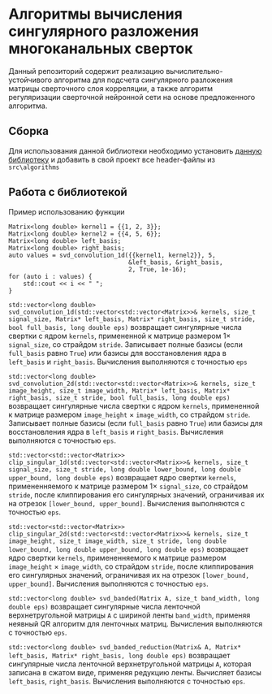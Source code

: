 # Алгоритмы вычисления сингулярного разложения многоканальных сверток

Данный репозиторий содержит реализацию вычислительно-устойчивого алгоритма для подсчета сингулярного разложения матрицы сверточного слоя корреляции, а также алгоритм регуляризации сверточной нейронной сети на основе предложенного алгоритма.

## Сборка
Для использования данной библиотеки необходимо установить [данную библиотеку](https://github.com/polipolinom/SVD_course_project_2_year) и добавить в свой проект все header-файлы из `src\algorithms`

## Работа с библиотекой

Пример использованию функции
```
Matrix<long double> kernel1 = {{1, 2, 3}};
Matrix<long double> kernel2 = {{4, 5, 6}};
Matrix<long double> left_basis;
Matrix<long double> right_basis;
auto values = svd_convolution_1d({{kernel1, kernel2}}, 5, 
                                 &left_basis, &right_basis, 
                                 2, True, 1e-16);
for (auto i : values) {
    std::cout << i << " ";
}
```

`std::vector<long double> svd_convolution_1d(std::vector<std::vector<Matrix>>& kernels, size_t signal_size, Matrix* left_basis, Matrix* right_basis, size_t stride, bool full_basis, long double eps)` возвращает сингулярные числа свертки с ядром `kernels`, примененной к матрице размером $1 \times$ `signal_size`, со страйдом `stride`. Записывает полные базисы (если `full_basis` равно `True`) или базисы для восстановления ядра в `left_basis` и `right_basis`. Вычисления выполняются с точностью `eps`

`std::vector<long double> svd_convolution_2d(std::vector<std::vector<Matrix>>& kernels, size_t image_height, size_t image_width, Matrix* left_basis, Matrix* right_basis, size_t stride, bool full_basis, long double eps)` возвращает сингулярные числа свертки с ядром `kernels`, примененной к матрице размером `image_height` $\times$ `image_width`, со страйдом `stride`. Записывает полные базисы (если `full_basis` равно `True`) или базисы для восстановления ядра в `left_basis` и `right_basis`. Вычисления выполняются с точностью `eps`.

`std::vector<std::vector<Matrix>> clip_singular_1d(std::vector<std::vector<Matrix>>& kernels, size_t signal_size, size_t stride, long double lower_bound, long double upper_bound, long double eps)` возвращает ядро свертки `kernels`, примененняемого к матрице размером $1 \times$ `signal_size`, со страйдом `stride`, после клиппирования его сингулярных значений, ограничивая их на отрезок `[lower_bound, upper_bound]`. Вычисления выполняются с точностью `eps`.

`std::vector<std::vector<Matrix>> clip_singular_2d(std::vector<std::vector<Matrix>>& kernels, size_t image_height, size_t image_width, size_t stride, long double lower_bound, long double upper_bound, long double eps)` возвращает ядро свертки `kernels`, примененняемого к матрице размером `image_height` $\times$ `image_width`, со страйдом `stride`, после клиппирования его сингулярных значений, ограничивая их на отрезок `[lower_bound, upper_bound]`. Вычисления выполняются с точностью `eps`.

`std::vector<long double> svd_banded(Matrix A, size_t band_width, long double eps)` возвращает сингулярные числа ленточной верхнетругольной матрицы `A` с шириной ленты `band_width`, применяя неявный QR алгоритм для ленточных матриц. Вычисления выполняются с точностью `eps`.

`std::vector<long double> svd_banded_reduction(Matrix& A, Matrix* left_basis, Matrix* right_basis, long double eps)` возвращает сингулярные числа ленточной верхнетругольной матрицы `A`, которая записана в сжатом виде, применяя редукцию ленты. Вычисляет базисы `left_basis`, `right_basis`. Вычисления выполняются с точностью `eps`.
